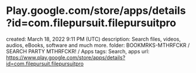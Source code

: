 # Play.google.com/store/apps/details?id=com.filepursuit.filepursuitpro

created: March 18, 2022 9:11 PM (UTC)
description: Search files, videos, audios, eBooks, software and much more.
folder: BOOKMRKS-MTHRFCKR / SEARCH PARTY MTHRFCKR! / Apps
tags: Search, apps
url: https://www.play.google.com/store/apps/details?id=com.filepursuit.filepursuitpro